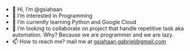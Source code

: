 - 👋 Hi, I’m @gsiahaan
- 👀 I’m interested in Programming
- 🌱 I’m currently learning Python and Google Cloud
- 💞️ I’m looking to collaborate on project that handle repetitive task aka automation. Why? Because we are programmer and we are lazy.
- 📫 How to reach me? mail me at gsiahaan.gabriel@gmail.com

<!---
gsiahaan/gsiahaan is a ✨ special ✨ repository because its `README.md` (this file) appears on your GitHub profile.
You can click the Preview link to take a look at your changes.
--->
